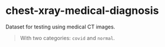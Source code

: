 # chest-xray-medical-diagnosis

Dataset for testing using medical CT images.
> With two categories: `covid` and `normal`.
